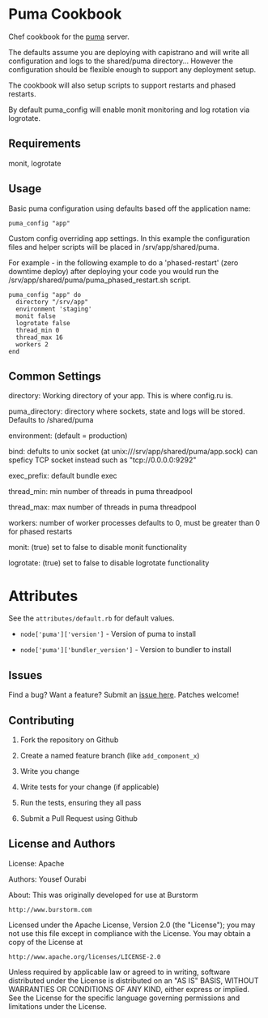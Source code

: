 Puma Cookbook
=============

Chef cookbook for the [puma](http://puma.io) server.

The defaults assume you are deploying with capistrano and will write all configuration and logs to the shared/puma directory... However the configuration should be flexible enough to support any deployment setup.

The cookbook will also setup scripts to support restarts and phased restarts.

By default puma_config will enable monit monitoring and log rotation via logrotate.


Requirements
------------

monit, logrotate


Usage
-----
Basic puma configuration using defaults based off the application name:

    puma_config "app"
  
Custom config overriding app settings. In this example the configuration files and helper scripts will be placed in /srv/app/shared/puma. 

For example - in the following example to do a 'phased-restart' (zero downtime deploy) after deploying your code you would run the /srv/app/shared/puma/puma_phased_restart.sh script.

    puma_config "app" do
      directory "/srv/app"
      environment 'staging'
      monit false
      logrotate false
      thread_min 0
      thread_max 16
      workers 2
    end

 
Common Settings
-----

directory: Working directory of your app. This is where config.ru is.

puma_directory: directory where sockets, state and logs will be stored. Defaults to <directory>/shared/puma

environment: (default = production)

bind: defults to unix socket (at unix:///srv/app/shared/puma/app.sock) can speficy TCP socket instead such as "tcp://0.0.0.0:9292"

exec_prefix: default bundle exec 

thread_min: min number of threads in puma threadpool 

thread_max: max number of threads in puma threadpool 

workers: number of worker processes defaults to 0, must be greater than 0 for phased restarts

monit: (true) set to false to disable monit functionality

logrotate: (true) set to false to disable logrotate functionality

Attributes
==========

See the `attributes/default.rb` for default values. 


* `node['puma']['version']` - Version of puma to install
  
* `node['puma']['bundler_version']` - Version to bundler to install


Issues
------
Find a bug? Want a feature? Submit an [issue here](http://github.com/yourabi/chef-puma/issues). Patches welcome!


Contributing
------------

1. Fork the repository on Github

2. Create a named feature branch (like `add_component_x`)
 
3. Write you change
 
4. Write tests for your change (if applicable)
 
5. Run the tests, ensuring they all pass

6. Submit a Pull Request using Github


License and Authors
-------------------

License: Apache

Authors: Yousef Ourabi

About: This was originally developed for use at Burstorm 

    http://www.burstorm.com

Licensed under the Apache License, Version 2.0 (the "License");
you may not use this file except in compliance with the License.
You may obtain a copy of the License at

    http://www.apache.org/licenses/LICENSE-2.0

Unless required by applicable law or agreed to in writing, software
distributed under the License is distributed on an "AS IS" BASIS,
WITHOUT WARRANTIES OR CONDITIONS OF ANY KIND, either express or implied.
See the License for the specific language governing permissions and
limitations under the License.
